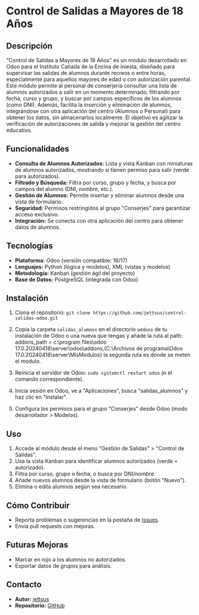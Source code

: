 # Control de Salidas a Mayores de 18 Años

## Descripción
"Control de Salidas a Mayores de 18 Años" es un módulo desarrollado en Odoo para el Instituto Cañada de la Encina de Iniesta, diseñado para supervisar las salidas de alumnos durante recreos o entre horas, especialmente para aquellos mayores de edad o con autorización parental. Este módulo permite al personal de conserjería consultar una lista de alumnos autorizados a salir en un momento determinado, filtrando por fecha, curso y grupo, y buscar por campos específicos de los alumnos (como DNI). Además, facilita la inserción y eliminación de alumnos, integrándose con otra aplicación del centro (Alumnos o Personal) para obtener los datos, sin almacenarlos localmente. El objetivo es agilizar la verificación de autorizaciones de salida y mejorar la gestión del centro educativo.

## Funcionalidades
- **Consulta de Alumnos Autorizados:** Lista y vista Kanban con miniaturas de alumnos autorizados, mostrando si tienen permiso para salir (verde para autorizados).
- **Filtrado y Búsqueda:** Filtra por curso, grupo y fecha, y busca por campos del alumno (DNI, nombre, etc.).
- **Gestión de Alumnos:** Permite insertar y eliminar alumnos desde una vista de formulario.
- **Seguridad:** Permisos restringidos al grupo "Conserjes" para garantizar acceso exclusivo.
- **Integración:** Se conecta con otra aplicación del centro para obtener datos de alumnos.

## Tecnologías
- **Plataforma:** Odoo (versión compatible: 16/17)
- **Lenguajes:** Python (lógica y modelos), XML (vistas y modelos)
- **Metodología:** Kanban (gestión ágil del proyecto)
- **Base de Datos:** PostgreSQL (integrada con Odoo)

## Instalación
1. Clona el repositorio: `git clone https://github.com/jettsus/control-salidas-odoo.git`
2. Copia la carpeta `salidas_alumnos` en el directorio `addons` de tu instalación de Odoo o una nueva que tengas y añade la ruta al path:
addons_path = c:\program files\odoo 17.0.20240418\server\odoo\addons,(C:\Archivos de programa\Odoo 17.0.20240418\server\MisModulos)
la segunda ruta es donde se meten el modulo.

3. Reinicia el servidor de Odoo: `sudo systemctl restart odoo` (o el comando correspondiente).
4. Inicia sesión en Odoo, ve a "Aplicaciones", busca "salidas_alumnos" y haz clic en "Instalar".
5. Configura los permisos para el grupo "Conserjes" desde Odoo (modo desarrollador > Modelos).

## Uso
1. Accede al módulo desde el menú "Gestión de Salidas" > "Control de Salidas".
2. Usa la vista Kanban para identificar alumnos autorizados (verde = autorizado).
3. Filtra por curso, grupo o fecha, o busca por DNI/nombre.
4. Añade nuevos alumnos desde la vista de formulario (botón "Nuevo").
5. Elimina o edita alumnos según sea necesario.

## Cómo Contribuir
- Reporta problemas o sugerencias en la pestaña de [Issues](https://github.com/jettsus/control-salidas-odoo/issues).
- Envía pull requests con mejoras.

## Futuras Mejoras
- Marcar en rojo a los alumnos no autorizados.
- Exportar datos de grupos para análisis.

## Contacto
- **Autor:** [jettsus](mailto:jettsusc0c@gmail.com)
- **Repositorio:** [GitHub](https://github.com/jettsus/control-salidas-odoo)
